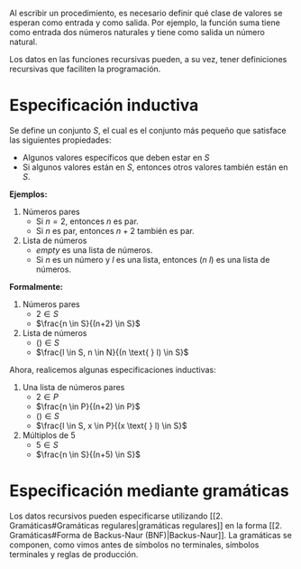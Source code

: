 Al escribir un procedimiento, es necesario definir qué clase de valores se esperan como entrada y como salida. Por ejemplo, la función suma tiene como entrada dos números naturales y tiene como salida un número natural. 

Los datos en las funciones recursivas pueden, a su vez, tener definiciones recursivas que faciliten la programación.

# Especificación inductiva
Se define un conjunto $S$, el cual es el conjunto más pequeño que satisface las siguientes propiedades:

- Algunos valores específicos que deben estar en $S$
- Si algunos valores están en $S$, entonces otros valores también están en $S$.

**Ejemplos:**

1. Números pares
	- Si $n=2$, entonces $n$ es par.
	- Si $n$ es par, entonces $n+2$ también es par.
2. Lista de números
	- $empty$ es una lista de números.
	- Si $n$ es un número y $l$ es una lista, entonces $(n \text{ } l)$ es una lista de números.

**Formalmente:**

1. Números pares
	- $2 \in S$
	- $\frac{n \in S}{(n+2) \in S}$
2. Lista de números
	- $() \in S$
	- $\frac{l \in S, n \in N}{(n \text{ } l) \in S}$

Ahora, realicemos algunas especificaciones inductivas:

1. Una lista de números pares
	- $2 \in P$
	- $\frac{n \in P}{(n+2) \in P}$
	- $() \in S$
	- $\frac{l \in S, x \in P}{(x \text{ } l) \in S}$
2. Múltiplos de 5
	- $5 \in S$
	- $\frac{n \in S}{(n+5) \in S}$

# Especificación mediante gramáticas
Los datos recursivos pueden especificarse utilizando [[2. Gramáticas#Gramáticas regulares|gramáticas regulares]] en la forma [[2. Gramáticas#Forma de Backus-Naur (BNF)|Backus-Naur]]. La gramáticas se componen, como vimos antes de símbolos no terminales, símbolos terminales y reglas de producción.